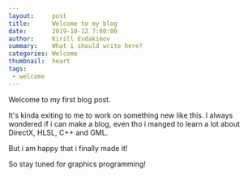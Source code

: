```yaml
---
layout:     post
title:      Welcome to my blog
date:       2019-10-12 7:00:00
author:     Kirill Evdakimov
summary:    What i should write here?
categories: Welcome
thumbnail:  heart
tags:
 - welcome
---
```


Welcome to my first blog post.

It's kinda exiting to me to work on something new like this.
I always wondered if i can make a blog, even tho i manged to learn a lot about DirectX, HLSL, C++ and GML.

But i am happy that i finally made it!

So stay tuned for graphics programming!
